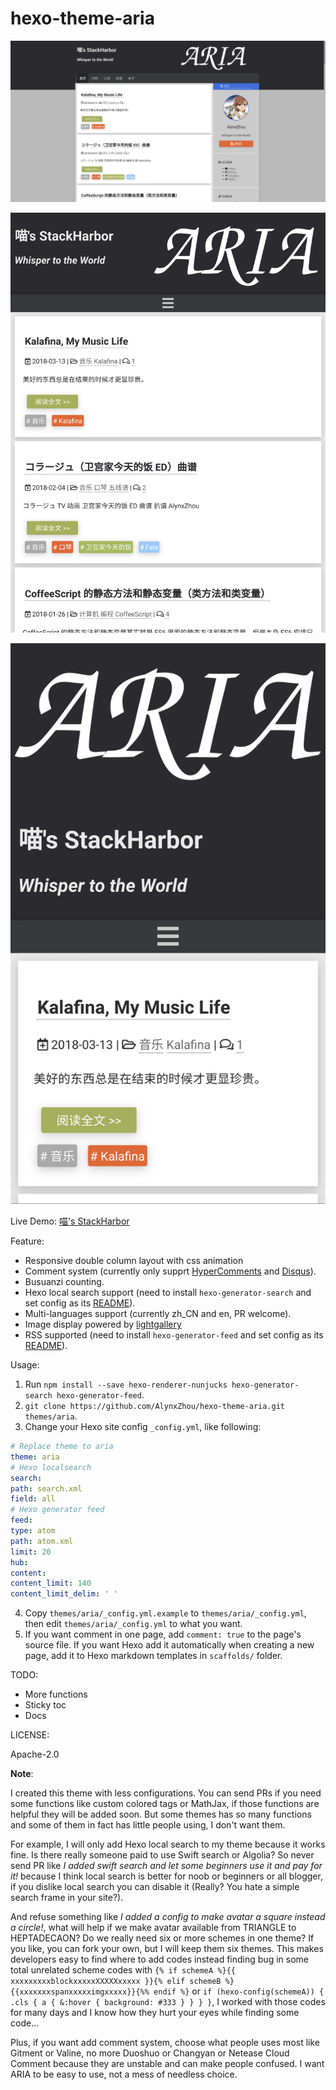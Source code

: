 hexo-theme-aria
===============

![ARIA Screenshot](ARIA_Demo_Screenshot.png)

![ARIA Screenshot Tablet](ARIA_Demo_Screenshot_Tablet.png)

![ARIA Screenshot Phone](ARIA_Demo_Screenshot_Phone.png)

Live Demo: [喵's StackHarbor](https://sh.alynx.xyz/)

Feature:

  - Responsive double column layout with css animation
  - Comment system (currently only supprt [HyperComments](https://www.hypercomments.com/) and [Disqus](https://disqus.com/)).
  - Busuanzi counting.
  - Hexo local search support (need to install `hexo-generator-search` and set config as its [README](https://github.com/PaicHyperionDev/hexo-generator-search)).
  - Multi-languages support (currently zh_CN and en, PR welcome).
  - Image display powered by [lightgallery](https://sachinchoolur.github.io/lightgallery.js/)
  - RSS supported (need to install `hexo-generator-feed` and set config as its [README](https://github.com/hexojs/hexo-generator-feed)).

Usage:

  1. Run `npm install --save hexo-renderer-nunjucks hexo-generator-search hexo-generator-feed`.
  2. `git clone https://github.com/AlynxZhou/hexo-theme-aria.git themes/aria`.
  3. Change your Hexo site config `_config.yml`, like following:

  ```yaml
  # Replace theme to aria
  theme: aria
  # Hexo localsearch
  search:
  path: search.xml
  field: all
  # Hexo generator feed
  feed:
  type: atom
  path: atom.xml
  limit: 20
  hub:
  content:
  content_limit: 140
  content_limit_delim: ' '
  ```

  4. Copy `themes/aria/_config.yml.example` to `themes/aria/_config.yml`, then edit `themes/aria/_config.yml` to what you want.
  5. If you want comment in one page, add `comment: true` to the page's source file. If you want Hexo add it automatically when creating a new page, add it to Hexo markdown templates in `scaffolds/` folder.

TODO:

  - More functions
  - Sticky toc
  - Docs

LICENSE:

  Apache-2.0

**Note**:

  I created this theme with less configurations. You can send PRs if you need some functions like custom colored tags or MathJax, if those functions are helpful they will be added soon. But some themes has so many functions and some of them in fact has little people using, I don't want them.

  For example, I will only add Hexo local search to my theme because it works fine. Is there really someone paid to use Swift search or Algolia? So never send PR like *I added swift search and let some beginners use it and pay for it!* because I think local search is better for noob or beginners or all blogger, if you dislike local search you can disable it (Really? You hate a simple search frame in your site?).

  And refuse something like *I added a config to make avatar a square instead a circle!*, what will help if we make avatar available from TRIANGLE to HEPTADECAON? Do we really need six or more schemes in one theme? If you like, you can fork your own, but I will keep them six themes. This makes developers easy to find where to add codes instead finding bug in some total unrelated scheme codes with `{% if schemeA %}{{ xxxxxxxxxblockxxxxxXXXXXxxxxx }}{% elif schemeB %}{{xxxxxxxspanxxxxximgxxxxx}}{%% endif %}` or `if (hexo-config(schemeA)) { .cls { a { &:hover { background: #333 } } } }`, I worked with those codes for many days and I know how they hurt your eyes while finding some code...

  Plus, if you want add comment system, choose what people uses most like Gitment or Valine, no more Duoshuo or Changyan or Netease Cloud Comment because they are unstable and can make people confused. I want ARIA to be easy to use, not a mess of needless choice.
